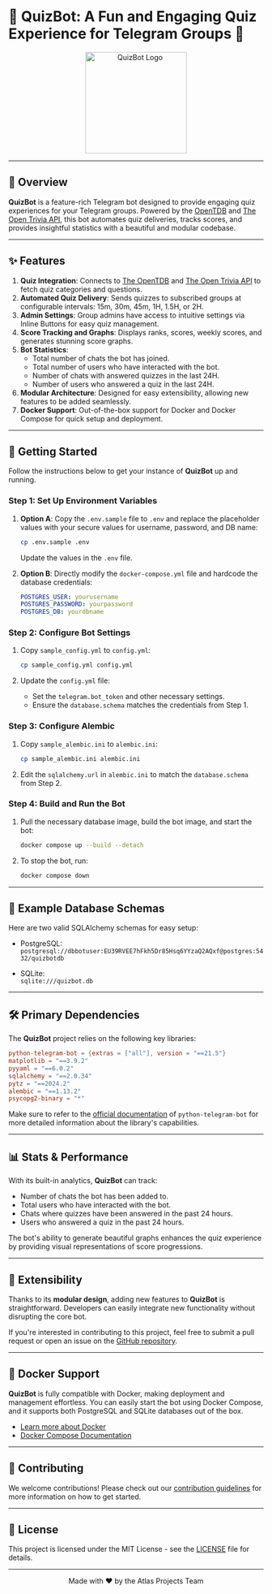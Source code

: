 # 🌟 QuizBot: A Fun and Engaging Quiz Experience for Telegram Groups 🌟

<p align="center">
  <img src="path-to-your-logo.png" alt="QuizBot Logo" width="200"/>
</p>

---

## 📖 Overview

**QuizBot** is a feature-rich Telegram bot designed to provide engaging quiz experiences for your Telegram groups. Powered by the [OpenTDB](https://opentdb.com/) and [The Open Trivia API](https://the-trivia-api.com/), this bot automates quiz deliveries, tracks scores, and provides insightful statistics with a beautiful and modular codebase.

---

## ✨ Features

1. **Quiz Integration**: Connects to [The OpenTDB](https://opentdb.com/) and [The Open Trivia API](https://the-trivia-api.com/) to fetch quiz categories and questions.
2. **Automated Quiz Delivery**: Sends quizzes to subscribed groups at configurable intervals: 15m, 30m, 45m, 1H, 1.5H, or 2H.
3. **Admin Settings**: Group admins have access to intuitive settings via Inline Buttons for easy quiz management.
4. **Score Tracking and Graphs**: Displays ranks, scores, weekly scores, and generates stunning score graphs.
5. **Bot Statistics**:
   - Total number of chats the bot has joined.
   - Total number of users who have interacted with the bot.
   - Number of chats with answered quizzes in the last 24H.
   - Number of users who answered a quiz in the last 24H.
6. **Modular Architecture**: Designed for easy extensibility, allowing new features to be added seamlessly.
7. **Docker Support**: Out-of-the-box support for Docker and Docker Compose for quick setup and deployment.

---

## 🚀 Getting Started

Follow the instructions below to get your instance of **QuizBot** up and running.

### Step 1: Set Up Environment Variables

1. **Option A**: Copy the `.env.sample` file to `.env` and replace the placeholder values with your secure values for username, password, and DB name:

   ```bash
   cp .env.sample .env
   ```

   Update the values in the `.env` file.

2. **Option B**: Directly modify the `docker-compose.yml` file and hardcode the database credentials:

   ```yaml
   POSTGRES_USER: yourusername
   POSTGRES_PASSWORD: yourpassword
   POSTGRES_DB: yourdbname
   ```

### Step 2: Configure Bot Settings

1. Copy `sample_config.yml` to `config.yml`:

   ```bash
   cp sample_config.yml config.yml
   ```

2. Update the `config.yml` file:
   - Set the `telegram.bot_token` and other necessary settings.
   - Ensure the `database.schema` matches the credentials from Step 1.

### Step 3: Configure Alembic

1. Copy `sample_alembic.ini` to `alembic.ini`:

   ```bash
   cp sample_alembic.ini alembic.ini
   ```

2. Edit the `sqlalchemy.url` in `alembic.ini` to match the `database.schema` from Step 2.

### Step 4: Build and Run the Bot

1. Pull the necessary database image, build the bot image, and start the bot:

   ```bash
   docker compose up --build --detach
   ```

2. To stop the bot, run:

   ```bash
   docker compose down
   ```

---

## 💾 Example Database Schemas

Here are two valid SQLAlchemy schemas for easy setup:

- PostgreSQL:  
  `postgresql://dbbotuser:EU39RVEE7hFkh5Dr85Hsq6YYzaQ2AQxf@postgres:5432/quizbotdb`

- SQLite:  
  `sqlite:///quizbot.db`

---

## 🛠 Primary Dependencies

The **QuizBot** project relies on the following key libraries:

```toml
python-telegram-bot = {extras = ["all"], version = "==21.5"}
matplotlib = "==3.9.2"
pyyaml = "==6.0.2"
sqlalchemy = "==2.0.34"
pytz = "==2024.2"
alembic = "==1.13.2"
psycopg2-binary = "*"
```

Make sure to refer to the [official documentation](https://docs.python-telegram-bot.org/) of `python-telegram-bot` for more detailed information about the library's capabilities.

---

## 📊 Stats & Performance

With its built-in analytics, **QuizBot** can track:

- Number of chats the bot has been added to.
- Total users who have interacted with the bot.
- Chats where quizzes have been answered in the past 24 hours.
- Users who answered a quiz in the past 24 hours.

The bot's ability to generate beautiful graphs enhances the quiz experience by providing visual representations of score progressions.

---

## 🧩 Extensibility

Thanks to its **modular design**, adding new features to **QuizBot** is straightforward. Developers can easily integrate new functionality without disrupting the core bot.

If you're interested in contributing to this project, feel free to submit a pull request or open an issue on the [GitHub repository](https://github.com/MetaButler/QuizBot).

---

## 🐋 Docker Support

**QuizBot** is fully compatible with Docker, making deployment and management effortless. You can easily start the bot using Docker Compose, and it supports both PostgreSQL and SQLite databases out of the box.

- [Learn more about Docker](https://www.docker.com/get-started)
- [Docker Compose Documentation](https://docs.docker.com/compose/)

---

## 🤝 Contributing

We welcome contributions! Please check out our [contribution guidelines](https://github.com/MetaButler/QuizBot/blob/main/CONTRIBUTING.md) for more information on how to get started.

---

## 📄 License

This project is licensed under the MIT License - see the [LICENSE](https://github.com/MetaButler/QuizBot/blob/main/LICENSE) file for details.

---

<p align="center">
  Made with ❤️ by the Atlas Projects Team
</p>
